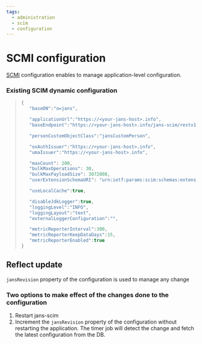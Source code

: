 ```yaml
---
tags:
  - administration
  - scim
  - configuration
---
```


# SCMI configuration
[SCMI](https://github.com/JanssenProject/jans/tree/main/jans-scim) configuration enables to manage application-level configuration.


### Existing SCIM dynamic configuration

> ```javascript
>{
>    "baseDN":"o=jans",
>
>    "applicationUrl":"https://<your-jans-host>.info",
>    "baseEndpoint":"https://<your-jans-host>.info/jans-scim/restv1",
>
>    "personCustomObjectClass":"jansCustomPerson",
>
>    "oxAuthIssuer":"https://<your-jans-host>.info",
>    "umaIssuer":"https://<your-jans-host>.info",
>
>    "maxCount": 200,
>    "bulkMaxOperations": 30,
>    "bulkMaxPayloadSize": 3072000,
>    "userExtensionSchemaURI": "urn:ietf:params:scim:schemas:extension:gluu:2.0:User",
>
>    "useLocalCache":true,
>
>    "disableJdkLogger":true,
>    "loggingLevel":"INFO",
>    "loggingLayout":"text",
>    "externalLoggerConfiguration":"",
>
>    "metricReporterInterval":300,
>    "metricReporterKeepDataDays":15,
>    "metricReporterEnabled":true
>}
> ```


## Reflect update

`jansRevision` property of the configuration is used to manage any change

### Two options to make effect of the changes done to the configuration

1. Restart jans-scim
2. Increment the `jansRevision` property of the configuration without restarting the application. The timer job will detect the change and fetch the latest configuration from the DB.

